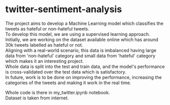 # twitter-sentiment-analysis

The project aims to develop a Machine Learning model which classifies the tweets as hateful or non-hateful tweets.  
To develop this model, we are using a supervised learning approach. Initially, we are working on the dataset available online which has around 30k tweets labelled as hateful or not.  
Aligning with a real-world scenario, this data is imbalanced having large data from 'non-hateful' category and small data from 'hateful' category which makes it an interesting project.  
Whole data is split into the test and train data, and the model's performance is cross-validated over the test data which is satisfactory.  
In future, work is to be done on improving the performance, increasing the categories of the tweets and making it work in the real time.  

Whole code is there in my_twitter.ipynb notebook.  
Dataset is taken from internet.
